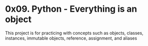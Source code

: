 # 0x09. Python - Everything is an object

This project is for practicing with concepts such as objects, classes, instances, immutable objects, reference, assignment, and aliases
